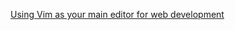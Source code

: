 [Using Vim as your main editor for web
development](https://dev.to/fidelve/using-vim-as-your-main-editor-for-web-development-5a73)
